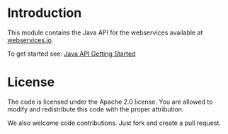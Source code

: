 Introduction
============
This module contains the Java API for the webservices available at [webservices.io](http://webservices.io).

To get started see: [Java API Getting Started](http://webservices.io/gettingStarted/java)

License
============
The code is licensed under the Apache 2.0 license. You are allowed to modify and redistribute this code with the proper attribution.

We also welcome code contributions. Just fork and create a pull request.